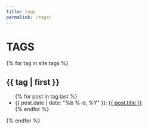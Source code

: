```yaml
---
title: tags
permalink: /tags/
---
```


# TAGS

{% for tag in site.tags %}
<!-- 添加ID 方便跳转 -->
<h2 id="{{ tag | first }}">{{ tag | first }}</h2>
<ul class="c-archives__list">
    {% for post in tag.last %}
        <li class="c-archives__item">
          {{ post.date | date: "%b %-d, %Y" }}: <a href="{{ post.url | prepend: site.baseurl }}">{{ post.title }}</a>
        </li>
    {% endfor %}
</ul>
{% endfor %}


